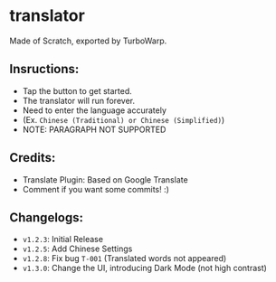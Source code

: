 # translator
Made of Scratch, exported by TurboWarp.

## Insructions:
- Tap the button to get started.
- The translator will run forever.
- Need to enter the language accurately 
- (Ex. `Chinese (Traditional) or Chinese (Simplified)`)
- NOTE: PARAGRAPH NOT SUPPORTED

## Credits: 
- Translate Plugin: Based on Google Translate
- Comment if you want some commits! :)

## Changelogs:
- `v1.2.3`: Initial Release
- `v1.2.5`: Add Chinese Settings
- `v1.2.8`: Fix bug `T-001` (Translated words not appeared)
- `v1.3.0`: Change the UI, introducing Dark Mode (not high contrast) 
